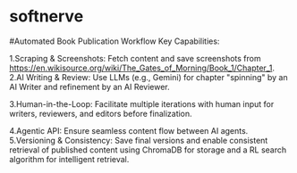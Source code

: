 # softnerve
#Automated Book Publication Workflow
Key Capabilities:

1.Scraping & Screenshots: Fetch content and save screenshots from https://en.wikisource.org/wiki/The_Gates_of_Morning/Book_1/Chapter_1.
2.AI Writing & Review: Use LLMs (e.g., Gemini) for chapter "spinning" by an AI Writer and refinement by an AI Reviewer.

3.Human-in-the-Loop: Facilitate multiple iterations with human input for writers, reviewers, and editors before finalization.

4.Agentic API: Ensure seamless content flow between AI agents.
5.Versioning & Consistency: Save final versions and enable consistent retrieval of published content using ChromaDB for storage and a RL search algorithm for intelligent retrieval.
